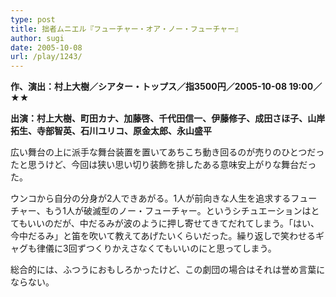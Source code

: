 ```yaml
---
type: post
title: 拙者ムニエル『フューチャー・オア・ノー・フューチャー』
author: sugi
date: 2005-10-08
url: /play/1243/
---
```

**作、演出：村上大樹／シアター・トップス／指3500円／2005-10-08 19:00／★★**

**出演：村上大樹、町田カナ、加藤啓、千代田信一、伊藤修子、成田さほ子、山岸拓生、寺部智英、石川ユリコ、原金太郎、永山盛平**

広い舞台の上に派手な舞台装置を置いてあちこち動き回るのが売りのひとつだったと思うけど、今回は狭い思い切り装飾を排したある意味安上がりな舞台だった。

ウンコから自分の分身が2人できあがる。1人が前向きな人生を追求するフューチャー、もう1人が破滅型のノー・フューチャー。というシチュエーションはとてもいいのだが、中だるみが波のように押し寄せてきてだれてしまう。「はい、今中だるみ」と笛を吹いて教えてあげたいくらいだった。繰り返しで笑わせるギャグも律儀に3回ずつくりかえさなくてもいいのにと思ってしまう。

総合的には、ふつうにおもしろかったけど、この劇団の場合はそれは誉め言葉にならない。
